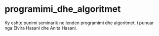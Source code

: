 # programimi_dhe_algoritmet
Ky eshte punimi seminarik ne lenden programimi dhe algoritmet, i punuar nga Elvira Hasani dhe Anita Hasani.
